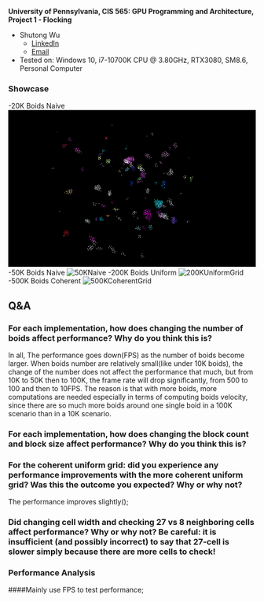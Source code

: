 **University of Pennsylvania, CIS 565: GPU Programming and Architecture,
Project 1 - Flocking**

* Shutong Wu
  * [LinkedIn](https://www.linkedin.com/in/shutong-wu-214043172/)
  * [Email](shutong@seas.uepnn.edu)
* Tested on: Windows 10, i7-10700K CPU @ 3.80GHz, RTX3080, SM8.6, Personal Computer 

### Showcase
-20K Boids Naive 
![20KNaive](./images/20knaive.gif)
-50K Boids Naive
![50KNaive](./images/50knaive.gif)
-200K Boids Uniform
![200KUniformGrid](./images/200kuni.gif)
-500K Boids Coherent
![500KCoherentGrid](./images/500kco.gif)

## Q&A

###  For each implementation, how does changing the number of boids affect performance? Why do you think this is?
In all, The performance goes down(FPS) as the number of boids become larger. 
When boids number are relatively small(like under 10K boids), the change of the number does not affect the performance that much, but from 10K to 50K then to 100K, the frame rate will drop significantly, from 500 to 100 and then to 10FPS. 
The reason is that with more boids, more computations are needed especially in terms of computing boids velocity, since there are so much more boids around one single boid in a 100K scenario than in a 10K scenario. 

###  For each implementation, how does changing the block count and block size affect performance? Why do you think this is?



###  For the coherent uniform grid: did you experience any performance improvements with the more coherent uniform grid? Was this the outcome you expected? Why or why not?
The performance improves slightly();

###  Did changing cell width and checking 27 vs 8 neighboring cells affect performance? Why or why not? Be careful: it is insufficient (and possibly incorrect) to say that 27-cell is slower simply because there are more cells to check!





### Performance Analysis
####Mainly use FPS to test performance;
####

